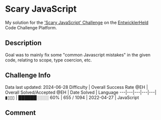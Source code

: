 # Scary JavaScript

My solution for the ['Scary JavaScript' Challenge](https://platform.entwicklerheld.de/challenge/scary-javascript?technology=JavaScript) on the [EntwicklerHeld](https://platform.entwicklerheld.de/) Code Challenge Platform.

## Description
Goal was to mainly fix some "common Javascript mistakes" in the given code, relating to scope, type coercion, etc.

## Challenge Info
Data last updated: 2024-06-28
Difficulty | Overall Success Rate @EH | Overall Solved/Accepted @EH | Date Solved | Language
---|---|---|---|---|
▮▯▯▯ | ██████░░░░ 60% | 655 / 1094 | 2022-04-27 | JavaScript

## Comment
